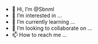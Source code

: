 
- 👋 Hi, I’m @Sbnml
- 👀 I’m interested in ...
- 🌱 I’m currently learning ...
- 💞️ I’m looking to collaborate on ...
- 📫 How to reach me ...

<!---
Sbnml/Sbnml is a ✨ special ✨ repository because its `README.md` (this file) appears on your GitHub profile.
You can click the Preview link to take a look at your changes.
--->
